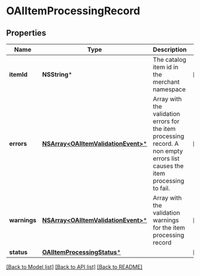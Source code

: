 # OAIItemProcessingRecord

## Properties
Name | Type | Description | Notes
------------ | ------------- | ------------- | -------------
**itemId** | **NSString*** | The catalog item id in the merchant namespace | [optional] 
**errors** | [**NSArray&lt;OAIItemValidationEvent&gt;***](OAIItemValidationEvent.md) | Array with the validation errors for the item processing record. A non empty errors list causes the item processing to fail. | [optional] 
**warnings** | [**NSArray&lt;OAIItemValidationEvent&gt;***](OAIItemValidationEvent.md) | Array with the validation warnings for the item processing record | [optional] 
**status** | [**OAIItemProcessingStatus***](OAIItemProcessingStatus.md) |  | [optional] 

[[Back to Model list]](../README.md#documentation-for-models) [[Back to API list]](../README.md#documentation-for-api-endpoints) [[Back to README]](../README.md)


